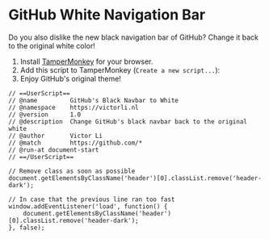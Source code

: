 # GitHub White Navigation Bar

Do you also dislike the new black navigation bar of GitHub?
Change it back to the original white color!

1. Install [TamperMonkey](https://tampermonkey.net) for your browser.
2. Add this script to TamperMonkey (`Create a new script...`):
3. Enjoy GitHub's original theme!

```
// ==UserScript==
// @name         GitHub's Black Navbar to White
// @namespace    https://victorli.nl
// @version      1.0
// @description  Change GitHub's black navbar back to the original white
// @author       Victor Li
// @match        https://github.com/*
// @run-at document-start
// ==/UserScript==

// Remove class as soon as possible
document.getElementsByClassName('header')[0].classList.remove('header-dark');

// In case that the previous line ran too fast
window.addEventListener('load', function() {
    document.getElementsByClassName('header')[0].classList.remove('header-dark');
}, false);
```

